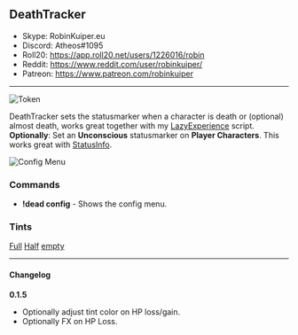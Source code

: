 ## DeathTracker

* Skype: RobinKuiper.eu
* Discord: Atheos#1095
* Roll20: https://app.roll20.net/users/1226016/robin
* Reddit: https://www.reddit.com/user/robinkuiper/
* Patreon: https://www.patreon.com/robinkuiper

---

![Token](https://i.imgur.com/Glb1usj.png "Token")

DeathTracker sets the statusmarker when a character is death or (optional) almost death, works great together with my [LazyExperience](https://github.com/RobinKuiper/Roll20APIScripts/tree/master/LazyExperience) script.
__Optionally__: Set an **Unconscious** statusmarker on **Player Characters**. This works great with [StatusInfo](https://github.com/RobinKuiper/Roll20APIScripts/tree/master/StatusInfo).

![Config Menu](https://i.imgur.com/s3cjP7O.png "Config Menu")

### Commands

* **!dead config** - Shows the config menu.

### Tints
[Full](https://i.imgur.com/2gOgofe.png "Full")
[Half](https://i.imgur.com/ODMv1Ev.png "Half")
[empty](https://i.imgur.com/PgBqgLc.png "empty")

---

#### Changelog
**0.1.5**
* Optionally adjust tint color on HP loss/gain.
* Optionally FX on HP Loss.
